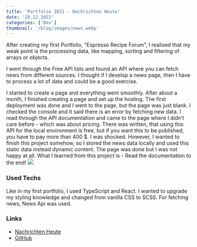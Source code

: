 ```yaml
---
title: 'Portfolio 2021 - Nachrichten Heute'
date: '28.12.2022'
categories: ['Dev']
thumbnail: '/blog/images/news.webp'
---
```


After creating my first Portfolio, “Espresso Recipe Forum”, I realised that my weak point is the processing data, like mapping, sorting and filtering of arrays or objects.

I went through the Free API lists and found an API where you can fetch news from different sources. I thought if I develop a news page, then I have to process a lot of data and could be a good exercise.

I started to create a page and everything went smoothly. After about a month, I finished creating a page and set up the hosting. The first deployment was done and I went to the page, but the page was just blank. I checked the console and it said there is an error by fetching new data. I read through the API documentation and came to the page where I didn’t care before - which was about pricing. There was written, that using this API for the local environment is free, but if you want this to be published, you have to pay more than 400 $. I was shocked. However, I wanted to finish this project somehow, so I stored the news data locally and used this static data instead dynamic content. The page was done but I was not happy at all. What I learned from this project is - Read the documentation to the end!
<img src="/blog/images/news-app.webp">

### Used Techs

Like in my first portfolio, I used TypeScript and React. I wanted to upgrade my styling knowledge and changed from vanilla CSS to SCSS. For fetching news, News Api was used.

### Links

- <a href="https://nachrichten-heute.web.app" target="_blank">Nachrichten Heute</a>
- <a href="https://github.com/kei0528/News-Today" target="_blank">GitHub</a>
